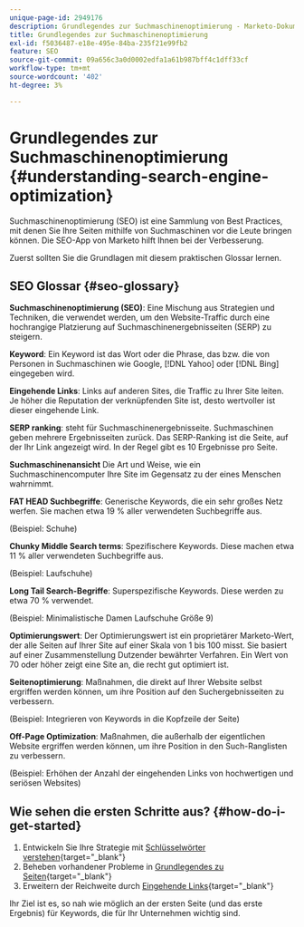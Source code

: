 ```yaml
---
unique-page-id: 2949176
description: Grundlegendes zur Suchmaschinenoptimierung - Marketo-Dokumente - Produktdokumentation
title: Grundlegendes zur Suchmaschinenoptimierung
exl-id: f5036487-e18e-495e-84ba-235f21e99fb2
feature: SEO
source-git-commit: 09a656c3a0d0002edfa1a61b987bff4c1dff33cf
workflow-type: tm+mt
source-wordcount: '402'
ht-degree: 3%

---
```


# Grundlegendes zur Suchmaschinenoptimierung {#understanding-search-engine-optimization}

Suchmaschinenoptimierung (SEO) ist eine Sammlung von Best Practices, mit denen Sie Ihre Seiten mithilfe von Suchmaschinen vor die Leute bringen können. Die SEO-App von Marketo hilft Ihnen bei der Verbesserung.

Zuerst sollten Sie die Grundlagen mit diesem praktischen Glossar lernen.

## SEO Glossar {#seo-glossary}

**Suchmaschinenoptimierung (SEO)**: Eine Mischung aus Strategien und Techniken, die verwendet werden, um den Website-Traffic durch eine hochrangige Platzierung auf Suchmaschinenergebnisseiten (SERP) zu steigern.

**Keyword**: Ein Keyword ist das Wort oder die Phrase, das bzw. die von Personen in Suchmaschinen wie Google, [!DNL Yahoo] oder [!DNL Bing] eingegeben wird.

**Eingehende Links**: Links auf anderen Sites, die Traffic zu Ihrer Site leiten. Je höher die Reputation der verknüpfenden Site ist, desto wertvoller ist dieser eingehende Link.

**SERP ranking**: steht für Suchmaschinenergebnisseite. Suchmaschinen geben mehrere Ergebnisseiten zurück. Das SERP-Ranking ist die Seite, auf der Ihr Link angezeigt wird. In der Regel gibt es 10 Ergebnisse pro Seite.

**Suchmaschinenansicht** Die Art und Weise, wie ein Suchmaschinencomputer Ihre Site im Gegensatz zu der eines Menschen wahrnimmt.

**FAT HEAD Suchbegriffe**: Generische Keywords, die ein sehr großes Netz werfen. Sie machen etwa 19 % aller verwendeten Suchbegriffe aus.

(Beispiel: Schuhe)

**Chunky Middle Search terms**: Spezifischere Keywords. Diese machen etwa 11 % aller verwendeten Suchbegriffe aus.

(Beispiel: Laufschuhe)

**Long Tail Search-Begriffe**: Superspezifische Keywords. Diese werden zu etwa 70 % verwendet.

(Beispiel: Minimalistische Damen Laufschuhe Größe 9)

**Optimierungswert**: Der Optimierungswert ist ein proprietärer Marketo-Wert, der alle Seiten auf Ihrer Site auf einer Skala von 1 bis 100 misst. Sie basiert auf einer Zusammenstellung Dutzender bewährter Verfahren. Ein Wert von 70 oder höher zeigt eine Site an, die recht gut optimiert ist.

**Seitenoptimierung**: Maßnahmen, die direkt auf Ihrer Website selbst ergriffen werden können, um ihre Position auf den Suchergebnisseiten zu verbessern.

(Beispiel: Integrieren von Keywords in die Kopfzeile der Seite)

**Off-Page Optimization**: Maßnahmen, die außerhalb der eigentlichen Website ergriffen werden können, um ihre Position in den Such-Ranglisten zu verbessern.

(Beispiel: Erhöhen der Anzahl der eingehenden Links von hochwertigen und seriösen Websites)

## Wie sehen die ersten Schritte aus? {#how-do-i-get-started}

1. Entwickeln Sie Ihre Strategie mit [Schlüsselwörter verstehen](/help/marketo/product-docs/additional-apps/seo/keywords/seo-understanding-keywords.md){target="_blank"}
1. Beheben vorhandener Probleme in [Grundlegendes zu Seiten](/help/marketo/product-docs/additional-apps/seo/pages/seo-understanding-pages.md){target="_blank"}
1. Erweitern der Reichweite durch [Eingehende Links](/help/marketo/product-docs/additional-apps/seo/inbound-links/seo-understanding-inbound-links.md){target="_blank"}

Ihr Ziel ist es, so nah wie möglich an der ersten Seite (und das erste Ergebnis) für Keywords, die für Ihr Unternehmen wichtig sind.
